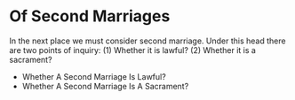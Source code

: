 # Of Second Marriages

In the next place we must consider second marriage. Under this head there are two points of inquiry:
(1) Whether it is lawful?
(2) Whether it is a sacrament?

* Whether A Second Marriage Is Lawful?
* Whether A Second Marriage Is A Sacrament?